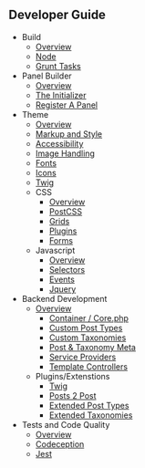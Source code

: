 ## Developer Guide

* Build
  * [Overview](/docs/build/README.md)
  * [Node](/docs/build/node.md)
  * [Grunt Tasks](/docs/build/grunt.md)
* Panel Builder
  * [Overview](/docs/panels/README.md)
  * [The Initializer](/docs/panels/initializer.md)
  * [Register A Panel](/docs/panels/register.md)
* Theme
  * [Overview](/docs/theme/README.md)
  * [Markup and Style](/docs/theme/markup-and-style.md)
  * [Accessibility](/docs/theme/accessbility.md)
  * [Image Handling](/docs/theme/images.md)
  * [Fonts](/docs/theme/fonts.md)
  * [Icons](/docs/theme/icons.md)
  * [Twig](/docs/theme/twig.md)
  * CSS
    * [Overview](/docs/theme/css/README.md)
    * [PostCSS](/docs/theme/css/postcss.md)
    * [Grids](/docs/theme/css/grids.md)
    * [Plugins](/docs/theme/css/plugins.md)
    * [Forms](/docs/theme/css/forms.md)
  * Javascript
    * [Overview](/docs/theme/js/README.md)
    * [Selectors](/docs/theme/js/selectors.md)
    * [Events](/docs/theme/js/events.md)
    * [Jquery](/docs/theme/js/jquery.md)
* Backend Development
  * [Overview](README.md)
    * [Container / Core.php](container.md)
    * [Custom Post Types](post-types.md)
    * [Custom Taxonomies](taxonomies.md)
    * [Post & Taxonomy Meta](post-meta.md)
    * [Service Providers](service-providers.md)
    * [Template Controllers](data.md)
  * Plugins/Extenstions
    * [Twig](https://twig.symfony.com/)
    * [Posts 2 Post](https://github.com/scribu/wp-posts-to-posts/wiki)
    * [Extended Post Types](https://github.com/johnbillion/extended-cpts/blob/master/README.md)
    * [Extended Taxonomies](https://github.com/johnbillion/extended-taxos/blob/master/README.md)
* Tests and Code Quality
  * [Overview](/docs/tests/README.md)
  * [Codeception](/docs/tests/codeception.md)
  * [Jest](/docs/tests/jest.md)
